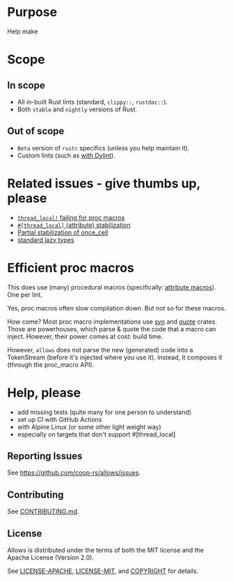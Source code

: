 # Purpose

Help make

# Scope

## In scope

- All in-built Rust lints (standard, `clippy::`, `rustdoc::`).
- Both `stable` and `nightly` versions of Rust.

## Out of scope

- `Beta` version of `rustc` specifics (unless you help maintain it).
- Custom lints (such as [with
Dylint](https://blog.trailofbits.com/2021/11/09/write-rust-lints-without-forking-clippy/)).

# Related issues - give thumbs up, please

- [`thread_local!` failing for proc macros](https://github.com/rust-lang/rust/issues/66003)
- [`#[thread_local]` (attribute) stabilization](https://github.com/rust-lang/rust/issues/29594)
- [Partial stabilization of once_cell](https://github.com/rust-lang/rust/pull/105587)
- [standard lazy types](https://github.com/rust-lang/rfcs/pull/2788)


# Efficient proc macros

This does use (many) procedural macros (specifically: [attribute
macros](https://doc.rust-lang.org/nightly/book/ch19-06-macros.html#attribute-like-macros)). One per lint.

Yes, proc macros often slow compilation down. But not so for these macros.

How come? Most proc macro implementations use [syn](https://crates.io/crates/syn) and
[quote](https://crates.io/crates/syn) crates. Those are powerhouses, which parse & quote the code
that a macro can inject. However, their power comes at cost: build time.

However, `allows` does not parse the new (generated) code into a TokenStream (before it's injected
where you use it). Instead, it composes it (through the proc_macro API).

# Help, please

- add missing tests (quite many for one person to understand)
- set up CI with GitHub Actions
-  with Alpine Linux (or some other light weight way)
-  especially on targets that don't support #[thread_local]

## Reporting Issues

See <https://github.com/coop-rs/allows/issues>.

## Contributing

See [CONTRIBUTING.md](CONTRIBUTING.md).

## License

Allows is distributed under the terms of both the MIT license and the Apache License (Version 2.0).

See [LICENSE-APACHE](LICENSE-APACHE), [LICENSE-MIT](LICENSE-MIT), and [COPYRIGHT](COPYRIGHT) for
details.
